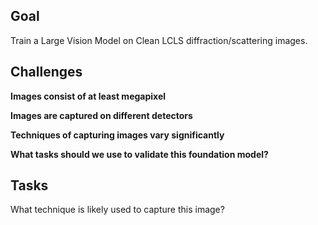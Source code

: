 ## Goal

Train a Large Vision Model on Clean LCLS diffraction/scattering images.

## Challenges

**Images consist of at least megapixel**

**Images are captured on different detectors**

**Techniques of capturing images vary significantly**

**What tasks should we use to validate this foundation model?**

## Tasks

What technique is likely used to capture this image?
